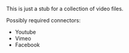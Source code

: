 This is just a stub for a collection of video files.

Possibly required connectors:
* Youtube
* Vimeo
* Facebook
